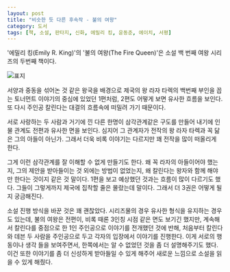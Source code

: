 ```yaml
---
layout: post
title: "비슷한 듯 다른 후속작 - 불의 여왕"
category: 도서
tags: [책, 소설, 판타지, 신화, 에밀리 킹, 윤동준, 에이치, 서평]
---
```


'에밀리 킹(Emily R. King)'의
'불의 여왕(The Fire Queen)'은
소설 백 번째 여왕 시리즈의 두번째 책이다.

![표지](https://lh3.googleusercontent.com/9FX9SWaulgWTPPHdVV8fSHavM-v_oRqBQpARqk-Qz3JSoscv-4Wzd9SzToKL9XSH6-GFO8zQDCIm8A=s480)

서양과 중동을 섞어논 것 같은 왕국을 배경으로
제국의 왕 라자 타렉의 백번째 부인을 꼽는 토너먼트 이야기의 중심에 있었던 1편처럼,
2편도 어떻게 보면 유사한 흐름을 보인다.
또 다시 주인공 칼린다는 대결의 흐름속에 떠밀려 가기 때문이다.

서로 사랑하는 두 사람과 거기에 낀 다른 한명이 삼각관계같은 구도를 만들어 내기에
인물 관계도 전편과 유사한 면을 보인다.
심지어 그 관계자가 전작의 왕 라자 타렉과 꼭 닮은 그의 아들이 아닌가.
그래서 더욱 비록 이야기는 다르지만 꽤 전작을 많이 떠올리게 한다.

그게 이런 삼각관계를 잘 이해할 수 없게 만들기도 한다.
왜 꼭 라자의 아들이어야 했는지,
그의 제안을 받아들이는 것 외에는 방법이 없었는지,
왜 칼린다는 왕자와 함께 해야만 한다는 것이지 같은 것 말이다.
1편을 보고 예상했던 것과는 흐름이 많이 다르기도 했다.
그들이 그렇게까지 제국에 집착할 줄은 몰랐는데 말이다.
그래서 더 3권은 어떻게 될지 궁금해진다.

소설 진행 방식을 바꾼 것은 꽤 괜찮았다.
시리즈물의 경우 유사한 형식을 유지하는 경우도 있는데,
불의 여왕은 전편이, 비록 때론 3인칭 시점 같은 면도 보기긴 했지만, 계속해서 칼린다를 중점으로 한 1인 주인공으로 이야기를 전개했던 것에 반해,
처음부터 칼린다와 데븐 두 사람을 주인공으로 두고
각자의 입장에서 이야기를 진행한다.
이게 서로의 행동이나 생각 들을 보여주면서,
한쪽에서는 알 수 없었던 것을 좀 더 설명해주기도 했다.
이건 또한 이야기를 좀 더 신성하게 받아들일 수 있게 해주어
새로운 느낌으로 소설을 읽을 수 있게 해줬다.
